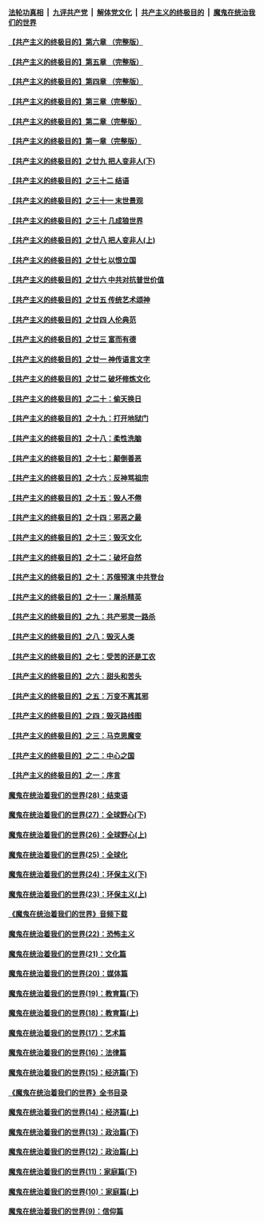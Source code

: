 ####  [法轮功真相](../../../../basic/blob/master/README.md?t=05200631) &nbsp;|&nbsp; [九评共产党](../../../../9ping.md/blob/master/README.md?t=05200631) &nbsp;|&nbsp; [解体党文化](../../../../jtdwh.md/blob/master/README.md?t=05200631)  &nbsp;|&nbsp; [共产主义的终极目的](../../../../gczydzjmd.md/blob/master/README.md?t=05200631) &nbsp;|&nbsp; [魔鬼在统治我们的世界](../../../../mgztzwmdsj.md/blob/master/README.md?t=05200631) 

#### [【共产主义的终极目的】第六章 （完整版）](../pages/nsc422/n11428913.md?t=05200631) 

#### [【共产主义的终极目的】第五章 （完整版）](../pages/nsc422/n11428912.md?t=05200631) 

#### [【共产主义的终极目的】第四章 （完整版）](../pages/nsc422/n11428907.md?t=05200631) 

#### [【共产主义的终极目的】第三章（完整版）](../pages/nsc422/n11428848.md?t=05200631) 

#### [【共产主义的终极目的】第二章（完整版）](../pages/nsc422/n11428831.md?t=05200631) 

#### [【共产主义的终极目的】第一章（完整版）](../pages/nsc422/n11417651.md?t=05200631) 

#### [【共产主义的终极目的】之廿九 把人变非人(下)](../pages/nsc422/n11344140.md?t=05200631) 

#### [【共产主义的终极目的】之三十二 结语](../pages/nsc422/n11360535.md?t=05200631) 

#### [【共产主义的终极目的】之三十一 末世景观](../pages/nsc422/n11351129.md?t=05200631) 

#### [【共产主义的终极目的】之三十 几成狼世界](../pages/nsc422/n11348280.md?t=05200631) 

#### [【共产主义的终极目的】之廿八 把人变非人(上)](../pages/nsc422/n11340492.md?t=05200631) 

#### [【共产主义的终极目的】之廿七 以恨立国](../pages/nsc422/n11336944.md?t=05200631) 

#### [【共产主义的终极目的】之廿六 中共对抗普世价值](../pages/nsc422/n11324785.md?t=05200631) 

#### [【共产主义的终极目的】之廿五 传统艺术颂神](../pages/nsc422/n11296396.md?t=05200631) 

#### [【共产主义的终极目的】之廿四 人伦典范](../pages/nsc422/n11296397.md?t=05200631) 

#### [【共产主义的终极目的】之廿三 富而有德](../pages/nsc422/n11283598.md?t=05200631) 

#### [【共产主义的终极目的】之廿一 神传语言文字](../pages/nsc422/n11263265.md?t=05200631) 

#### [【共产主义的终极目的】之廿二 破坏修炼文化](../pages/nsc422/n11245728.md?t=05200631) 

#### [【共产主义的终极目的】之二十：偷天换日](../pages/nsc422/n11238846.md?t=05200631) 

#### [【共产主义的终极目的】之十九：打开地狱门](../pages/nsc422/n11206376.md?t=05200631) 

#### [【共产主义的终极目的】之十八：柔性洗脑](../pages/nsc422/n11199994.md?t=05200631) 

#### [【共产主义的终极目的】之十七：颠倒善恶](../pages/nsc422/n11179782.md?t=05200631) 

#### [【共产主义的终极目的】之十六：反神骂祖宗](../pages/nsc422/n11166798.md?t=05200631) 

#### [【共产主义的终极目的】之十五：毁人不倦](../pages/nsc422/n11166792.md?t=05200631) 

#### [【共产主义的终极目的】之十四：邪恶之最](../pages/nsc422/n11150249.md?t=05200631) 

#### [【共产主义的终极目的】之十三：毁灭文化](../pages/nsc422/n11135227.md?t=05200631) 

#### [【共产主义的终极目的】之十二：破坏自然](../pages/nsc422/n11135214.md?t=05200631) 

#### [【共产主义的终极目的】之十：苏俄预演 中共登台](../pages/nsc422/n11118424.md?t=05200631) 

#### [【共产主义的终极目的】之十一：屠杀精英](../pages/nsc422/n11118442.md?t=05200631) 

#### [【共产主义的终极目的】之九：共产邪灵一路杀](../pages/nsc422/n11114139.md?t=05200631) 

#### [【共产主义的终极目的】之八：毁灭人类](../pages/nsc422/n11108503.md?t=05200631) 

#### [【共产主义的终极目的】之七：受苦的还是工农](../pages/nsc422/n11101809.md?t=05200631) 

#### [【共产主义的终极目的】之六：甜头和苦头](../pages/nsc422/n11096971.md?t=05200631) 

#### [【共产主义的终极目的】之五：万变不离其邪](../pages/nsc422/n11091285.md?t=05200631) 

#### [【共产主义的终极目的】之四：毁灭路线图](../pages/nsc422/n11086284.md?t=05200631) 

#### [【共产主义的终极目的】之三：马克思魔变](../pages/nsc422/n11061941.md?t=05200631) 

#### [【共产主义的终极目的】之二：中心之国](../pages/nsc422/n11047728.md?t=05200631) 

#### [【共产主义的终极目的】之一：序言](../pages/nsc422/n11086077.md?t=05200631) 

#### [魔鬼在统治着我们的世界(28)：结束语](../pages/nsc422/n10936246.md?t=05200631) 

#### [魔鬼在统治着我们的世界(27)：全球野心(下)](../pages/nsc422/n10928319.md?t=05200631) 

#### [魔鬼在统治着我们的世界(26)：全球野心(上)](../pages/nsc422/n10900318.md?t=05200631) 

#### [魔鬼在统治着我们的世界(25)：全球化](../pages/nsc422/n10788205.md?t=05200631) 

#### [魔鬼在统治着我们的世界(24)：环保主义(下)](../pages/nsc422/n10695307.md?t=05200631) 

#### [魔鬼在统治着我们的世界(23)：环保主义(上)](../pages/nsc422/n10688613.md?t=05200631) 

#### [《魔鬼在统治着我们的世界》音频下载](../pages/nsc422/n10635553.md?t=05200631) 

#### [魔鬼在统治着我们的世界(22)：恐怖主义](../pages/nsc422/n10614727.md?t=05200631) 

#### [魔鬼在统治着我们的世界(21)：文化篇](../pages/nsc422/n10597706.md?t=05200631) 

#### [魔鬼在统治着我们的世界(20)：媒体篇](../pages/nsc422/n10586579.md?t=05200631) 

#### [魔鬼在统治着我们的世界(19)：教育篇(下)](../pages/nsc422/n10564808.md?t=05200631) 

#### [魔鬼在统治着我们的世界(18)：教育篇(上)](../pages/nsc422/n10526970.md?t=05200631) 

#### [魔鬼在统治着我们的世界(17)：艺术篇](../pages/nsc422/n10499093.md?t=05200631) 

#### [魔鬼在统治着我们的世界(16)：法律篇](../pages/nsc422/n10485969.md?t=05200631) 

#### [魔鬼在统治着我们的世界(15)：经济篇(下)](../pages/nsc422/n10469975.md?t=05200631) 

#### [《魔鬼在统治着我们的世界》全书目录](../pages/nsc422/n10464261.md?t=05200631) 

#### [魔鬼在统治着我们的世界(14)：经济篇(上)](../pages/nsc422/n10457370.md?t=05200631) 

#### [魔鬼在统治着我们的世界(13)：政治篇(下)](../pages/nsc422/n10448270.md?t=05200631) 

#### [魔鬼在统治着我们的世界(12)：政治篇(上)](../pages/nsc422/n10444576.md?t=05200631) 

#### [魔鬼在统治着我们的世界(11)：家庭篇(下)](../pages/nsc422/n10440961.md?t=05200631) 

#### [魔鬼在统治着我们的世界(10)：家庭篇(上)](../pages/nsc422/n10435448.md?t=05200631) 

#### [魔鬼在统治着我们的世界(9)：信仰篇](../pages/nsc422/n10432159.md?t=05200631) 


